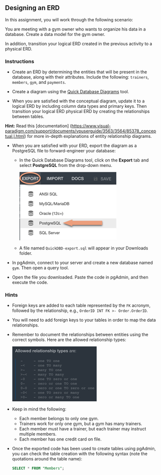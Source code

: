 ## Designing an ERD

In this assignment, you will work through the following scenario:

You are meeting with a gym owner who wants to organize his data in a database. Create a data model for the gym owner.

In addition, transition your logical ERD created in the previous activity to a physical ERD.

### Instructions

* Create an ERD by determining the entities that will be present in the database, along with their attributes. Include the 
following: `trainers`, `members`, `gym`, and `payments`.

* Create a diagram using the [Quick Database Diagrams](https://app.quickdatabasediagrams.com/#/) tool.

* When you are satisfied with the conceptual diagram, update it to a logical ERD by including column data types and primary 
keys. Then transition your logical ERD physical ERD by creating the relationships between tables.

**Hint:** Read this [documentation]
(https://www.visual-paradigm.com/support/documents/vpuserguide/3563/3564/85378_conceptual,l.html) 
for more in-depth explanations of entity relationship diagrams.

* When you are satisfied with your ERD, export the diagram as a PostgreSQL file to forward-engineer your database:

  * In the Quick Database Diagrams tool, click on the **Export** tab and select **PostgreSQL** from the drop-down menu.

    ![saving-schema.png](Images/saving-schema.png)

  * A file named `QuickDBD-export.sql` will appear in your Downloads folder.

* In pgAdmin, connect to your server and create a new database named `gym`. Then open a query tool.

* Open the file you downloaded. Paste the code in pgAdmin, and then execute the code.

### Hints

* Foreign keys are added to each table represented by the `FK` acronym, followed by the relationship, e.g.,
 `OrderID INT FK >- Order.OrderID`.

* You will need to add foreign keys to your tables in order to map the data relationships.

* Remember to document the relationships between entities using the correct symbols. Here are the allowed relationship types:

  ![relationship-types.png](Images/relationship-types.png)

* Keep in mind the following:

  * Each member belongs to only one gym.
  * Trainers work for only one gym, but a gym has many trainers.
  * Each member must have a trainer, but each trainer may instruct multiple members.
  * Each member has one credit card on file.

* Once the exported code has been used to create tables using pgAdmin, you can check the table creation with the following 
syntax (note the quotations around the table name):

  ```sql
  SELECT * FROM "Members";
  ```
